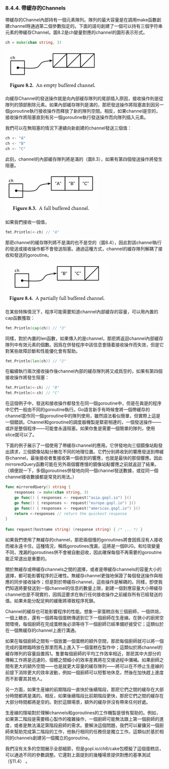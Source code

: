 ### 8.4.4. 帶緩存的Channels

帶緩存的Channel內部持有一個元素隊列。隊列的最大容量是在調用make函數創建channel時通過第二個參數指定的。下面的語句創建了一個可以持有三個字符串元素的帶緩存Channel。圖8.2是ch變量對應的channel的圖形表示形式。

```Go
ch = make(chan string, 3)
```

![](../images/ch8-02.png)

向緩存Channel的發送操作就是向內部緩存隊列的尾部插入原因，接收操作則是從隊列的頭部刪除元素。如果內部緩存隊列是滿的，那麽發送操作將阻塞直到因另一個goroutine執行接收操作而釋放了新的隊列空間。相反，如果channel是空的，接收操作將阻塞直到有另一個goroutine執行發送操作而向隊列插入元素。

我們可以在無阻塞的情況下連續向新創建的channel發送三個值：

```Go
ch <- "A"
ch <- "B"
ch <- "C"
```

此刻，channel的內部緩存隊列將是滿的（圖8.3），如果有第四個發送操作將發生阻塞。

![](../images/ch8-03.png)

如果我們接收一個值，

```Go
fmt.Println(<-ch) // "A"
```

那麽channel的緩存隊列將不是滿的也不是空的（圖8.4），因此對該channel執行的發送或接收操作都不會發送阻塞。通過這種方式，channel的緩存隊列解耦了接收和發送的goroutine。

![](../images/ch8-04.png)

在某些特殊情況下，程序可能需要知道channel內部緩存的容量，可以用內置的cap函數獲取：

```Go
fmt.Println(cap(ch)) // "3"
```

同樣，對於內置的len函數，如果傳入的是channel，那麽將返迴channel內部緩存隊列中有效元素的個數。因爲在併發程序中該信息會隨着接收操作而失效，但是它對某些故障診斷和性能優化會有幫助。

```Go
fmt.Println(len(ch)) // "2"
```

在繼續執行兩次接收操作後channel內部的緩存隊列將又成爲空的，如果有第四個接收操作將發生阻塞：

```Go
fmt.Println(<-ch) // "B"
fmt.Println(<-ch) // "C"
```

在這個例子中，發送和接收操作都發生在同一個goroutine中，但是在眞是的程序中它們一般由不同的goroutine執行。Go語言新手有時候會將一個帶緩存的channel當作同一個goroutine中的隊列使用，雖然語法看似簡單，但實際上這是一個錯誤。Channel和goroutine的調度器機製是緊密相連的，一個發送操作——或許是整個程序——可能會永遠阻塞。如果你隻是需要一個簡單的隊列，使用slice就可以了。

下面的例子展示了一個使用了帶緩存channel的應用。它併發地向三個鏡像站點發出請求，三個鏡像站點分散在不同的地理位置。它們分别將收到的響應發送到帶緩存channel，最後接收者隻接收第一個收到的響應，也就是最快的那個響應。因此mirroredQuery函數可能在另外兩個響應慢的鏡像站點響應之前就返迴了結果。（順便説一下，多個goroutines併發地向同一個channel發送數據，或從同一個channel接收數據都是常見的用法。）

```Go
func mirroredQuery() string {
	responses := make(chan string, 3)
	go func() { responses <- request("asia.gopl.io") }()
	go func() { responses <- request("europe.gopl.io") }()
	go func() { responses <- request("americas.gopl.io") }()
	return <-responses // return the quickest response
}

func request(hostname string) (response string) { /* ... */ }
```

如果我們使用了無緩存的channel，那麽兩個慢的goroutines將會因爲沒有人接收而被永遠卡住。這種情況，稱爲goroutines洩漏，這將是一個BUG。和垃圾變量不同，洩漏的goroutines併不會被自動迴收，因此確保每個不再需要的goroutine能正常退出是重要的。

關於無緩存或帶緩存channels之間的選擇，或者是帶緩存channels的容量大小的選擇，都可能影響程序的正確性。無緩存channel更強地保證了每個發送操作與相應的同步接收操作；但是對於帶緩存channel，這些操作是解耦的。同樣，卽使我們知道將要發送到一個channel的信息的數量上限，創建一個對應容量大小帶緩存channel也是不現實的，因爲這要求在執行任何接收操作之前緩存所有已經發送的值。如果未能分配足夠的緩衝將導致程序死鎖。

Channel的緩存也可能影響程序的性能。想象一家蛋糕店有三個廚師，一個烘焙，一個上糖衣，還有一個將每個蛋糕傳遞到它下一個廚師在生産線。在狹小的廚房空間環境，每個廚師在完成蛋糕後必須等待下一個廚師已經準備好接受它；這類似於在一個無緩存的channel上進行溝通。

如果在每個廚師之間有一個放置一個蛋糕的額外空間，那麽每個廚師就可以將一個完成的蛋糕臨時放在那里而馬上進入下一個蛋糕在製作中；這類似於將channel的緩存隊列的容量設置爲1。隻要每個廚師的平均工作效率相近，那麽其中大部分的傳輸工作將是迅速的，個體之間細小的效率差異將在交接過程中瀰補。如果廚師之間有更大的額外空間——也是就更大容量的緩存隊列——將可以在不停止生産線的前提下消除更大的效率波動，例如一個廚師可以短暫地休息，然後在加快趕上進度而不影響其其他人。

另一方面，如果生産線的前期階段一直快於後續階段，那麽它們之間的緩存在大部分時間都將是滿的。相反，如果後續階段比前期階段更快，那麽它們之間的緩存在大部分時間都將是空的。對於這類場景，額外的緩存併沒有帶來任何好處。

生産線的隱喻對於理解channels和goroutines的工作機製是很有幫助的。例如，如果第二階段是需要精心製作的複雜操作，一個廚師可能無法跟上第一個廚師的進度，或者是無法滿足第階段廚師的需求。要解決這個問題，我們可以雇傭另一個廚師來幫助完成第二階段的工作，他執行相同的任務但是獨立工作。這類似於基於相同的channels創建另一個獨立的goroutine。

我們沒有太多的空間展示全部細節，但是gopl.io/ch8/cake包模擬了這個蛋糕店，可以通過不同的參數調整。它還對上面提到的幾種場景提供對應的基準測試（§11.4） 。


